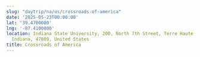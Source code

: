 ```yaml
---
slug: "daytrip/na/us/crossroads-of-america"
date: '2025-05-23T00:00:00'
lat: '39.4700000'
lng: '-87.4100000'
location: Indiana State University, 200, North 7th Street, Terre Haute, Vigo County,
  Indiana, 47809, United States
title: Crossroads of America
---
```



